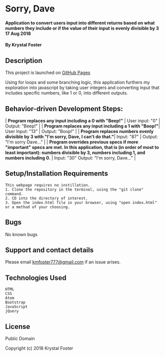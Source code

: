 # Sorry, Dave

#### Application to convert users input into different returns based on what numbers they include or if the value of their input is evenly divisible by 3  17 Aug 2018

#### By Krystal Foster

## Description

This project is launched on [GitHub Pages](https://eucile.github.io/sorrydave)

 Using for loops and some branching logic, this application furthers my exploration into javascript by taking user integers and converting input that includes specific numbers, like 1 or 0, into different outputs.

## Behavior-driven Development Steps:

| **Program replaces any input including a 0 with "Beep!"** | User input: "0" | Output: "Beep!" |
| **Program replaces any input including a 1 with "Boop!"**| User Input: "13" | Output: "Boop!" |
| **Program replaces numbers evenly divisible by 3 with "I'm sorry, Dave, I can't do that."**| Input: "87" | Output: "I'm sorry Dave..." |
| **Program overrides previous specs if more "important" specs are met. In this application, that is (in order of most to least important): numbers divisible by 3, numbers including 1, and numbers including 0.** | Input: "30" Output: "I'm sorry, Dave..." |


## Setup/Installation Requirements

    This webpage requires no instillation.
    1. Clone the repository in the terminal, using the "git clone" command.
    2. CD into the directory of interest.
    3. Open the index.html file in your browser, using "open index.html" or a method of your choosing.

## Bugs

No known bugs

## Support and contact details

Please email kmfoster777@gmail.com if an issue arises.

## Technologies Used

    HTML
    CSS
    Atom
    Bootstrap
    JavaScript
    jQuery

## License

Public Domain

Copyright (c) 2018 Krystal Foster
